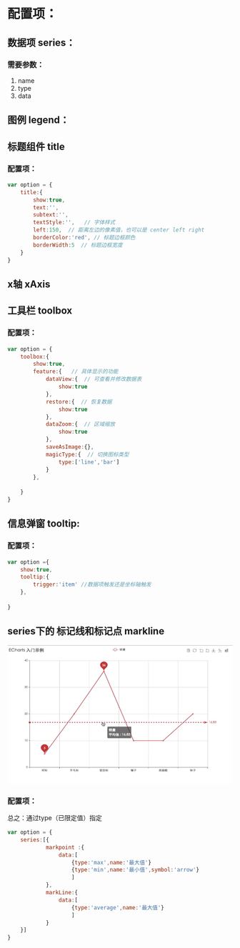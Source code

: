 # 配置项：
## 数据项 series：
### 需要参数：
1. name
2. type
3. data

## 图例 legend：

## 标题组件 title
### 配置项：
```js
var option = {
    title:{
        show:true,
        text:'',
        subtext:'',
        textStyle:'',   // 字体样式
        left:150,  // 距离左边的像素值，也可以是 center left right
        borderColor:'red', // 标题边框颜色
        borderWidth:5  // 标题边框宽度
    }
}
```

## x轴 xAxis

## 工具栏 toolbox
### 配置项：
```js
var option = {
    toolbox:{
        show:true,
        feature:{   // 具体显示的功能
            dataView:{  // 可查看并修改数据表
                show:true
            },
            restore:{  // 恢复数据
                show:true
            },
            dataZoom:{  // 区域缩放
                show:true
            },
            saveAsImage:{},
            magicType:{  // 切换图标类型
                type:['line','bar']
            }
        },  
         
    }
}
```

## 信息弹窗 tooltip:
### 配置项：
```js
var option ={
    show:true,
    tooltip:{
        trigger:'item' //数据项触发还是坐标轴触发
    },

}
```

## series下的 标记线和标记点 markline
![标记线和标记点](微信截图_20200313181859.png)
### 配置项：
总之：通过type（已限定值）指定
```js
var option = {
    series:[{
            markpoint :{
                data:[
                    {type:'max',name:'最大值'}
                    {type:'min',name:'最小值',symbol:'arrow'}
                    ]
            },
            markLine:{
                data:[
                    {type:'average',name:'最大值'}
                    ]
            }
    }]
}
```
